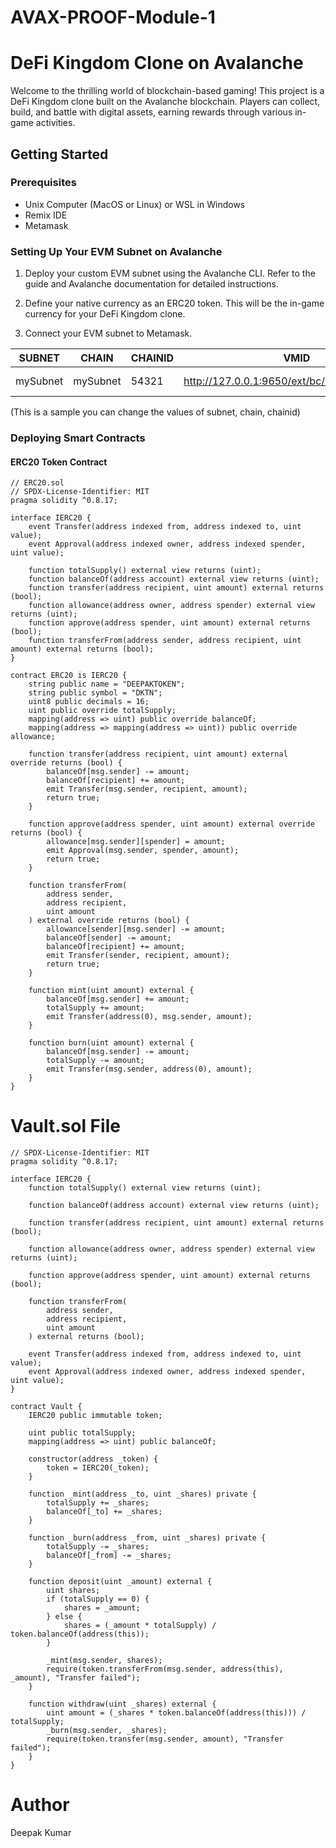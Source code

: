 # AVAX-PROOF-Module-1
# DeFi Kingdom Clone on Avalanche

Welcome to the thrilling world of blockchain-based gaming! This project is a DeFi Kingdom clone built on the Avalanche blockchain. Players can collect, build, and battle with digital assets, earning rewards through various in-game activities.

## Getting Started

### Prerequisites

- Unix Computer (MacOS or Linux) or WSL in Windows 
- Remix IDE 
- Metamask

### Setting Up Your EVM Subnet on Avalanche

1. Deploy your custom EVM subnet using the Avalanche CLI. Refer to the guide and Avalanche documentation for detailed instructions.

2. Define your native currency as an ERC20 token. This will be the in-game currency for your DeFi Kingdom clone.

3. Connect your EVM subnet to Metamask.

| **SUBNET** | **CHAIN** | **CHAINID** | **VMID**                                          | **TYPE**    |
|------------|-----------|-------------|---------------------------------------------------|-------------|
| mySubnet   | mySubnet  | 54321    |  http://127.0.0.1:9650/ext/bc/myblockchain/rpc | Subnet-EVM  |
(This is a sample you can change the values of subnet, chain, chainid)
### Deploying Smart Contracts

#### ERC20 Token Contract

```solidity
// ERC20.sol
// SPDX-License-Identifier: MIT
pragma solidity ^0.8.17;

interface IERC20 {
    event Transfer(address indexed from, address indexed to, uint value);
    event Approval(address indexed owner, address indexed spender, uint value);

    function totalSupply() external view returns (uint);
    function balanceOf(address account) external view returns (uint);
    function transfer(address recipient, uint amount) external returns (bool);
    function allowance(address owner, address spender) external view returns (uint);
    function approve(address spender, uint amount) external returns (bool);
    function transferFrom(address sender, address recipient, uint amount) external returns (bool);
}

contract ERC20 is IERC20 {
    string public name = "DEEPAKTOKEN";
    string public symbol = "DKTN";
    uint8 public decimals = 16;
    uint public override totalSupply;
    mapping(address => uint) public override balanceOf;
    mapping(address => mapping(address => uint)) public override allowance;

    function transfer(address recipient, uint amount) external override returns (bool) {
        balanceOf[msg.sender] -= amount;
        balanceOf[recipient] += amount;
        emit Transfer(msg.sender, recipient, amount);
        return true;
    }

    function approve(address spender, uint amount) external override returns (bool) {
        allowance[msg.sender][spender] = amount;
        emit Approval(msg.sender, spender, amount);
        return true;
    }

    function transferFrom(
        address sender,
        address recipient,
        uint amount
    ) external override returns (bool) {
        allowance[sender][msg.sender] -= amount;
        balanceOf[sender] -= amount;
        balanceOf[recipient] += amount;
        emit Transfer(sender, recipient, amount);
        return true;
    }

    function mint(uint amount) external {
        balanceOf[msg.sender] += amount;
        totalSupply += amount;
        emit Transfer(address(0), msg.sender, amount);
    }

    function burn(uint amount) external {
        balanceOf[msg.sender] -= amount;
        totalSupply -= amount;
        emit Transfer(msg.sender, address(0), amount);
    }
}
```
# Vault.sol File
```
// SPDX-License-Identifier: MIT
pragma solidity ^0.8.17;

interface IERC20 {
    function totalSupply() external view returns (uint);

    function balanceOf(address account) external view returns (uint);

    function transfer(address recipient, uint amount) external returns (bool);

    function allowance(address owner, address spender) external view returns (uint);

    function approve(address spender, uint amount) external returns (bool);

    function transferFrom(
        address sender,
        address recipient,
        uint amount
    ) external returns (bool);

    event Transfer(address indexed from, address indexed to, uint value);
    event Approval(address indexed owner, address indexed spender, uint value);
}

contract Vault {
    IERC20 public immutable token;

    uint public totalSupply;
    mapping(address => uint) public balanceOf;

    constructor(address _token) {
        token = IERC20(_token);
    }

    function _mint(address _to, uint _shares) private {
        totalSupply += _shares;
        balanceOf[_to] += _shares;
    }

    function _burn(address _from, uint _shares) private {
        totalSupply -= _shares;
        balanceOf[_from] -= _shares;
    }

    function deposit(uint _amount) external {
        uint shares;
        if (totalSupply == 0) {
            shares = _amount;
        } else {
            shares = (_amount * totalSupply) / token.balanceOf(address(this));
        }

        _mint(msg.sender, shares);
        require(token.transferFrom(msg.sender, address(this), _amount), "Transfer failed");
    }

    function withdraw(uint _shares) external {
        uint amount = (_shares * token.balanceOf(address(this))) / totalSupply;
        _burn(msg.sender, _shares);
        require(token.transfer(msg.sender, amount), "Transfer failed");
    }
}
```
# Author
Deepak Kumar


